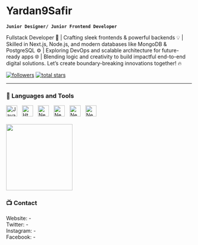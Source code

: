 <!--## Hi there 👋-->

<!--
**Yardan9Safir/Yardan9Safir** is a ✨ _special_ ✨ repository because its `README.md` (this file) appears on your GitHub profile.

Here are some ideas to get you started:

- 🔭 I’m currently working on ...
- 🌱 I’m currently learning ...
- 👯 I’m looking to collaborate on ...
- 🤔 I’m looking for help with ...
- 💬 Ask me about ...
- 📫 How to reach me: ...
- 😄 Pronouns: ...
- ⚡ Fun fact: ...
-->

# Yardan9Safir

**`Junior Designer/ Junior Frontend Developer`**

Fullstack Developer 🚀 | Crafting sleek frontends & powerful backends 💡 | Skilled in Next.js, Node.js, and modern databases like MongoDB & PostgreSQL ⚙️ | Exploring DevOps and scalable architecture for future-ready apps 🌐 | Blending logic and creativity to build impactful end-to-end digital solutions. Let’s create boundary-breaking innovations together! 🔥

   <p align="left">
      <a href="https://github.com/AkbarFahreza?tab=followers">
         <img alt="followers" title="Follow me on Github" src="https://custom-icon-badges.demolab.com/github/followers/Yardan9Safir?color=236ad3&labelColor=1155ba&style=for-the-badge&logo=person-add&label=Follow&logoColor=white"/></a>
      <a href="https://github.com/AkbarFahreza?tab=repositories&sort=stargazers">
         <img alt="total stars" title="Total stars on GitHub" src="https://custom-icon-badges.demolab.com/github/stars/Yardan9Safir?color=55960c&style=for-the-badge&labelColor=488207&logo=star"/></a>
   </p>

---

### 🧰 Languages and Tools

<img align="left" alt="Javascript" width="30px" style="padding-right:10px;" src="https://cdn.jsdelivr.net/gh/devicons/devicon/icons/javascript/javascript-original.svg"/>

<img align="left" alt="Html5" width="30px" style="padding-right:10px;" src="https://cdn.jsdelivr.net/gh/devicons/devicon/icons/html5/html5-original.svg"/>

<img align="left" alt="NextJs" width="30px" style="padding-right:10px;" src="https://cdn.jsdelivr.net/gh/devicons/devicon/icons/react/react-original.svg"/>

<img align="left" alt="NextJs" width="30px" style="padding-right:10px;" src="https://cdn.jsdelivr.net/gh/devicons/devicon/icons/figma/figma-original.svg"/>

<img align="left" alt="NextJs" width="30px" style="padding-right:10px;" src="https://cdn.jsdelivr.net/gh/devicons/devicon/icons/ubuntu/ubuntu-plain-wordmark.svg"/>

<img align="left" alt="NextJs" width="30px" style="padding-right:10px;" src="https://cdn.jsdelivr.net/gh/devicons/devicon/icons/vscode/vscode-original.svg"/>

<br />
<br />
<br />


<img height="180em" src="https://github-readme-stats-eight-theta.vercel.app/api/top-langs/?username=Yardan9Safir&layout=compact&langs_count=20&theme=algolia"/>

### 📺 Contact

Website: -
<br />
Twitter: -
<br />
Instagram: -
<br />
Facebook: -
